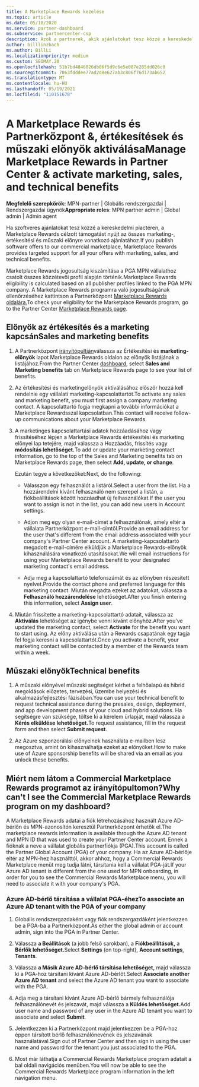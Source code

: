 ```yaml
---
title: A Marketplace Rewards kezelése
ms.topic: article
ms.date: 05/18/2020
ms.service: partner-dashboard
ms.subservice: partnercenter-csp
description: Azok a partnerek, akik ajánlatokat tesz közzé a kereskedelmi piactéren, jogosultak a marketingtámogatást kínáló előnyökre.
author: billlinzbach
ms.author: BillLi
ms.localizationpriority: medium
ms.custom: SEOMAY.20
ms.openlocfilehash: 51b7bd4846826db86f5d9c6e5e087e285dd026c0
ms.sourcegitcommit: 7063fdddee77ad2d8e627ab3c806f76d173ab652
ms.translationtype: MT
ms.contentlocale: hu-HU
ms.lasthandoff: 05/19/2021
ms.locfileid: "110151678"
---
```

# <a name="manage-marketplace-rewards-in-partner-center--activate-marketing-sales-and-technical-benefits"></a><span data-ttu-id="6a2d0-103">A Marketplace Rewards és Partnerközpont &, értékesítések és műszaki előnyök aktiválása</span><span class="sxs-lookup"><span data-stu-id="6a2d0-103">Manage Marketplace Rewards in Partner Center & activate marketing, sales, and technical benefits</span></span>

<span data-ttu-id="6a2d0-104">**Megfelelő szerepkörök:** MPN-partner | Globális rendszergazdai | Rendszergazdai ügynök</span><span class="sxs-lookup"><span data-stu-id="6a2d0-104">**Appropriate roles**: MPN partner admin | Global admin | Admin agent</span></span>

<span data-ttu-id="6a2d0-105">Ha szoftveres ajánlatokat tesz közzé a kereskedelmi piactéren, a Marketplace Rewards célzott támogatást nyújt az összes marketing-, értékesítési és műszaki előnyre vonatkozó ajánlatához.</span><span class="sxs-lookup"><span data-stu-id="6a2d0-105">If you  publish software offers to our commercial marketplace, Marketplace Rewards provides targeted support for all your offers with marketing, sales, and technical benefits.</span></span>

<span data-ttu-id="6a2d0-106">Marketplace Rewards jogosultság kiszámítása a PGA MPN vállalathoz csatolt összes közzétevői profil alapján történik.</span><span class="sxs-lookup"><span data-stu-id="6a2d0-106">Marketplace Rewards eligibility is calculated based on all publisher profiles linked to the PGA MPN company.</span></span> <span data-ttu-id="6a2d0-107">A Marketplace Rewards programra való jogosultságának ellenőrzéséhez kattintson a Partnerközpont [Marketplace Rewards oldalára.](https://partner.microsoft.com/dashboard/mpn/program/commercialmarketplace)</span><span class="sxs-lookup"><span data-stu-id="6a2d0-107">To check your eligibility for the Marketplace Rewards program, go to the Partner Center [Marketplace Rewards page](https://partner.microsoft.com/dashboard/mpn/program/commercialmarketplace).</span></span>

## <a name="sales-and-marketing-benefits"></a><span data-ttu-id="6a2d0-108">Előnyök az értékesítés és a marketing kapcsán</span><span class="sxs-lookup"><span data-stu-id="6a2d0-108">Sales and marketing benefits</span></span>

1. <span data-ttu-id="6a2d0-109">A Partnerközpont [irányítópultján](https://partner.microsoft.com/dashboard)válassza az Értékesítési és **marketing-előnyök** lapot Marketplace Rewards oldalon az előnyök listájának a listájához.</span><span class="sxs-lookup"><span data-stu-id="6a2d0-109">From the Partner Center [dashboard](https://partner.microsoft.com/dashboard), select **Sales and Marketing benefits** tab on Marketplace Rewards page to see your list of benefits.</span></span> 

2. <span data-ttu-id="6a2d0-110">Az értékesítési és marketingelőnyök aktiválásához először hozzá kell rendelnie egy vállalati marketing-kapcsolattartót.</span><span class="sxs-lookup"><span data-stu-id="6a2d0-110">To activate any sales and marketing benefit, you must first assign a company marketing contact.</span></span> <span data-ttu-id="6a2d0-111">A kapcsolattartó fogja megkapni a további információkat a Marketplace Rewardsszal kapcsolatban.</span><span class="sxs-lookup"><span data-stu-id="6a2d0-111">This contact will receive follow-up communications about your Marketplace Rewards.</span></span>

3. <span data-ttu-id="6a2d0-112">A marketinges kapcsolattartási adatok hozzáadásához vagy frissítéséhez lépjen a Marketplace Rewards értékesítési és marketing előnyei lap tetejére, majd válassza a Hozzáadás, frissítés vagy **módosítás lehetőséget.**</span><span class="sxs-lookup"><span data-stu-id="6a2d0-112">To add or update your marketing contact information, go to the top of the Sales and Marketing benefits tab on Marketplace Rewards page, then select **Add, update, or change**.</span></span> 

   <span data-ttu-id="6a2d0-113">Ezután tegye a következőket:</span><span class="sxs-lookup"><span data-stu-id="6a2d0-113">Next, do the following:</span></span>

   - <span data-ttu-id="6a2d0-114">Válasszon egy felhasználót a listáról.</span><span class="sxs-lookup"><span data-stu-id="6a2d0-114">Select a user from the list.</span></span> <span data-ttu-id="6a2d0-115">Ha a hozzárendelni kívánt felhasználó nem szerepel a listán, a fiókbeállítások között hozzáadhat új felhasználókat.</span><span class="sxs-lookup"><span data-stu-id="6a2d0-115">If the user you want to assign is not in the list, you can add new users in Account settings.</span></span>

   - <span data-ttu-id="6a2d0-116">Adjon meg egy olyan e-mail-címet a felhasználónak, amely eltér a vállalata Partnerközpont e-mail-címtől.</span><span class="sxs-lookup"><span data-stu-id="6a2d0-116">Provide an email address for the user that's different from the email address associated with your company's Partner Center account.</span></span> <span data-ttu-id="6a2d0-117">A marketing-kapcsolattartó megadott e-mail-címére elküldjük a Marketplace Rewards-előnyök kihasználására vonatkozó utasításokat.</span><span class="sxs-lookup"><span data-stu-id="6a2d0-117">We will email instructions for using your Marketplace Rewards benefit to your designated marketing contact's email address.</span></span>

   - <span data-ttu-id="6a2d0-118">Adja meg a kapcsolattartó telefonszámát és az előnyben részesített nyelvet.</span><span class="sxs-lookup"><span data-stu-id="6a2d0-118">Provide the contact phone and preferred language for this marketing contact.</span></span> <span data-ttu-id="6a2d0-119">Miután megadta ezeket az adatokat, válassza a **Felhasználó hozzárendelése** lehetőséget.</span><span class="sxs-lookup"><span data-stu-id="6a2d0-119">After you finish entering this information, select **Assign user**.</span></span>

4. <span data-ttu-id="6a2d0-120">Miután frissítette a marketing-kapcsolattartó adatait, válassza az **Aktiválás** lehetőséget az igénybe venni kívánt előnyhöz.</span><span class="sxs-lookup"><span data-stu-id="6a2d0-120">After you’ve updated the marketing contact, select **Activate** for the benefit you want to start using.</span></span> <span data-ttu-id="6a2d0-121">Az előny aktiválása után a Rewards csapatának egy tagja fel fogja keresni a kapcsolattartót.</span><span class="sxs-lookup"><span data-stu-id="6a2d0-121">Once you activate a benefit, your marketing contact will be contacted by a member of the Rewards team within a week.</span></span>

## <a name="technical-benefits"></a><span data-ttu-id="6a2d0-122">Műszaki előnyök</span><span class="sxs-lookup"><span data-stu-id="6a2d0-122">Technical benefits</span></span>

1. <span data-ttu-id="6a2d0-123">A műszaki előnyével műszaki segítséget kérhet a felhőalapú és hibrid megoldások előzetes, tervezési, üzembe helyezési és alkalmazásfejlesztési fázisában.</span><span class="sxs-lookup"><span data-stu-id="6a2d0-123">You can use your technical benefit to request technical assistance during the presales, design, deployment, and app development phases of your cloud and hybrid solutions.</span></span> <span data-ttu-id="6a2d0-124">Ha segítségre van szüksége, töltse ki a kérelem űrlapját, majd válassza a **Kérés elküldése lehetőséget.**</span><span class="sxs-lookup"><span data-stu-id="6a2d0-124">To request assistance, fill in the request form and then select **Submit request**.</span></span>

2. <span data-ttu-id="6a2d0-125">Az Azure szponzorálási előnyeinek használata e-mailben lesz megosztva, amint ön kihasználhatja ezeket az előnyöket.</span><span class="sxs-lookup"><span data-stu-id="6a2d0-125">How to make use of Azure sponsorship benefits will be shared via an email as you unlock these benefits.</span></span>

## <a name="why-cant-i-see-the-commercial-marketplace-rewards-program-on-my-dashboard"></a><span data-ttu-id="6a2d0-126">Miért nem látom a Commercial Marketplace Rewards programot az irányítópultomon?</span><span class="sxs-lookup"><span data-stu-id="6a2d0-126">Why can't I see the Commercial Marketplace Rewards program on my dashboard?</span></span>

<span data-ttu-id="6a2d0-127">A Marketplace Rewards adatai a fiók létrehozásához használt Azure AD-bérlőn és MPN-azonosítón keresztül Partnerközpont érhetők el.</span><span class="sxs-lookup"><span data-stu-id="6a2d0-127">The marketplace rewards information is available through the Azure AD tenant and MPN ID that was used to create your Partner Center account.</span></span> <span data-ttu-id="6a2d0-128">Ennek a fióknak a neve a vállalat globális partnerfiókja (PGA).</span><span class="sxs-lookup"><span data-stu-id="6a2d0-128">This account is called the Partner Global Account (PGA) of your company.</span></span> <span data-ttu-id="6a2d0-129">Ha az Azure AD-bérlője eltér az MPN-hez használttól, akkor ahhoz, hogy a Commercial Rewards Marketplace menüt meg tudja látni, társítania kell a vállalat PGA-ját.</span><span class="sxs-lookup"><span data-stu-id="6a2d0-129">If your Azure AD tenant is different from the  one used for MPN onboarding, in order for you to see the Commercial Rewards Marketplace menu, you will need to associate it with your company's PGA.</span></span>

### <a name="to-associate-an-azure-ad-tenant-with-the-pga-of-your-company"></a><span data-ttu-id="6a2d0-130">Azure AD-bérlő társítása a vállalat PGA-éhez</span><span class="sxs-lookup"><span data-stu-id="6a2d0-130">To associate an Azure AD tenant with the PGA of your company</span></span>

1. <span data-ttu-id="6a2d0-131">Globális rendszergazdaként vagy fiók rendszergazdáként jelentkezzen be a PGA-ba a Partnerközpont.</span><span class="sxs-lookup"><span data-stu-id="6a2d0-131">As either the global admin or account admin, sign into the PGA in Partner Center.</span></span>

2. <span data-ttu-id="6a2d0-132">Válassza **a Beállítások** (a jobb felső sarokban), a **Fiókbeállítások,** a **Bérlők lehetőséget.**</span><span class="sxs-lookup"><span data-stu-id="6a2d0-132">Select **Settings** (on top-right), **Account settings**, **Tenants**.</span></span> 

3. <span data-ttu-id="6a2d0-133">Válassza **a Másik Azure AD-bérlő társítása lehetőséget,** majd válassza ki a PGA-hoz társítani kívánt Azure AD-bérlőt.</span><span class="sxs-lookup"><span data-stu-id="6a2d0-133">Select **Associate another Azure AD tenant** and select the Azure AD tenant you want to associate with the PGA.</span></span>

4. <span data-ttu-id="6a2d0-134">Adja meg a társítani kívánt Azure AD-bérlő bármely felhasználója felhasználónevét és jelszavát, majd válassza a **Küldés lehetőséget.**</span><span class="sxs-lookup"><span data-stu-id="6a2d0-134">Add user name and password of any user in the Azure AD tenant you want to associate and select **Submit**.</span></span>

5. <span data-ttu-id="6a2d0-135">Jelentkezzen ki a Partnerközpont majd jelentkezzen be a PGA-hoz éppen társított bérlő felhasználónevének és jelszavának használatával.</span><span class="sxs-lookup"><span data-stu-id="6a2d0-135">Sign out of Partner Center and then sign in using the user name and password for the tenant you just associated to the PGA.</span></span>

6. <span data-ttu-id="6a2d0-136">Most már láthatja a Commercial Rewards Marketplace program adatait a bal oldali navigációs menüben.</span><span class="sxs-lookup"><span data-stu-id="6a2d0-136">You will now be able to see the Commercial Rewards Marketplace program information in the left navigation menu.</span></span>

